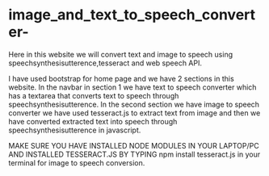 # image_and_text_to_speech_converter-
Here in this website we will convert text and image to speech using speechsynthesisutterence,tesseract and web speech API. 

I have used bootstrap for home page and we have 2 sections in this website.
In the navbar in section 1 we have text to speech converter which has a textarea that converts text to speech through speechsynthesisutterence.
In the second section we have image to speech converter we have used tesseract.js to extract text from image and then we have converted extracted text into speech through speechsynthesisutterence in javascript.

MAKE SURE YOU HAVE INSTALLED NODE MODULES IN YOUR LAPTOP/PC AND INSTALLED TESSERACT.JS BY TYPING npm install tesseract.js in your terminal for image to speech conversion.
